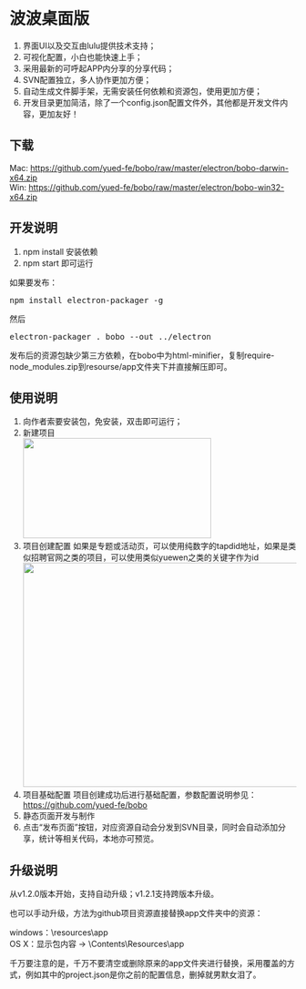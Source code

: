 # 波波桌面版

1. 界面UI以及交互由lulu提供技术支持；
2. 可视化配置，小白也能快速上手；
3. 采用最新的可呼起APP内分享的分享代码；
4. SVN配置独立，多人协作更加方便；
5. 自动生成文件脚手架，无需安装任何依赖和资源包，使用更加方便；
6. 开发目录更加简洁，除了一个config.json配置文件外，其他都是开发文件内容，更加友好！

## 下载
Mac: https://github.com/yued-fe/bobo/raw/master/electron/bobo-darwin-x64.zip<br>
Win: https://github.com/yued-fe/bobo/raw/master/electron/bobo-win32-x64.zip

## 开发说明

1. npm install 安装依赖
2. npm start 即可运行

如果要发布：
<pre>npm install electron-packager -g</pre>
然后
<pre>electron-packager . bobo --out ../electron</pre>
发布后的资源包缺少第三方依赖，在bobo中为html-minifier，复制require-node_modules.zip到resourse/app文件夹下并直接解压即可。



## 使用说明

1. 向作者索要安装包，免安装，双击即可运行；
2. 新建项目<br><img src="https://qidian.qpic.cn/qidian_common/349573/a78f7558e233bd11543a93244fa1ac14/0" width="330" height="176">
3. 项目创建配置
   如果是专题或活动页，可以使用纯数字的tapdid地址，如果是类似招聘官网之类的项目，可以使用类似yuewen之类的关键字作为id<br><img src="https://qidian.qpic.cn/qidian_common/349573/19346266bd9ec2a565478412198c0aca/0" width="557" height="394">
4. 项目基础配置
   项目创建成功后进行基础配置，参数配置说明参见：https://github.com/yued-fe/bobo
5. 静态页面开发与制作
6. 点击“发布页面”按钮，对应资源自动会分发到SVN目录，同时会自动添加分享，统计等相关代码，本地亦可预览。

## 升级说明

从v1.2.0版本开始，支持自动升级；v1.2.1支持跨版本升级。

也可以手动升级，方法为github项目资源直接替换app文件夹中的资源：

windows：\resources\app<br>
OS X：显示包内容 → \Contents\Resources\app

千万要注意的是，千万不要清空或删除原来的app文件夹进行替换，采用覆盖的方式，例如其中的project.json是你之前的配置信息，删掉就男默女泪了。


